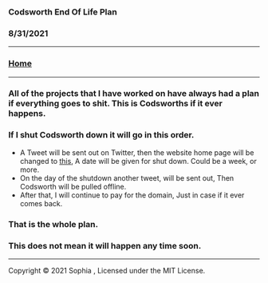 ### Codsworth End Of Life Plan
### 8/31/2021

---

### [Home](/)

---

### All of the projects that I have worked on have always had a plan if everything goes to shit. This is Codsworths if it ever happens.

### If I shut Codsworth down it will go in this order.

- A Tweet will be sent out on Twitter, then the website home page will be changed to [this](https://codsworth.xyz/endoflife.html), A date will be given for shut down. Could be a week, or more.
- On the day of the shutdown another tweet, will be sent out, Then Codsworth will be pulled offline.
- After that, I will continue to pay for the domain, Just in case if it ever comes back.

### That is the whole plan.

### This does not mean it will happen any time soon.

---

Copyright © 2021 Sophia , Licensed under the MIT License.
